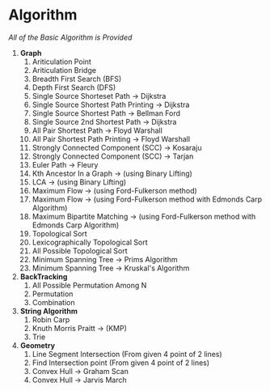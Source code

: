   # Algorithm
*All of the Basic Algorithm is Provided*
<ol>
 <li> <b>Graph</b>
<ol>
  <li> Ariticulation Point </li>
  <li> Ariticulation Bridge </li>
  <li> Breadth First Search (BFS) </li>  
  <li> Depth First Search (DFS) </li>
  <li> Single Source Shorteset Path -> Dijkstra </li>
  <li> Single Source Shortest Path Printing -> Dijkstra </li>
  <li> Single Source Shortest Path -> Bellman Ford </li>
  <li> Single Source 2nd Shortest Path -> Dijkstra </li>
  <li> All Pair Shortest Path -> Floyd Warshall </li>
  <li> All Pair Shortest Path Printing -> Floyd Warshall </li>
  <li> Strongly Connected Component (SCC) -> Kosaraju </li>  
  <li> Strongly Connected Component (SCC) -> Tarjan </li>  
  <li> Euler Path -> Fleury  </li> 
  <li> Kth Ancestor In a Graph -> (using Binary Lifting) </li>
  <li> LCA -> (using Binary Lifting) </li> 
  <li> Maximum Flow -> (using Ford-Fulkerson method) </li>
  <li> Maximum Flow -> (using Ford-Fulkerson method with Edmonds Carp Algorithm) </li>
  <li> Maximum Bipartite Matching -> (using Ford-Fulkerson method with Edmonds Carp Algorithm) </li>
  <li> Topological Sort </li>
  <li> Lexicographically Topological Sort </li>
  <li> All Possible Topological Sort </li>
  <li> Minimum Spanning Tree -> Prims Algorithm </li>
  <li> Minimum Spanning Tree -> Kruskal's Algorithm </li>
 </ol>
  </li>
  <li> <b> BackTracking </b>
  <ol>
  <li> All Possible Permutation Among N </li>
  <li> Permutation </li>
  <li> Combination </li>  
 </ol> 
  </li>
  <li> <b> String Algorithm </b>
  <ol>
  <li> Robin Carp </li>
  <li> Knuth Morris Praitt -> (KMP) </li>
  <li> Trie </li>
 </ol> 
  </li>
  <li> <b> Geometry </b>
    <ol> 
      <li> Line Segment Intersection (From given 4 point of 2 lines) </li>
      <li> Find Intersection point (From given 4 point of 2 lines) </li>
      <li> Convex Hull -> Graham Scan </li>
      <li> Convex Hull -> Jarvis March </li>
    </ol>
  </li>
  </ol>

